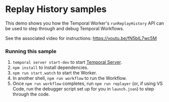 # Replay History samples

This demo shows you how the Temporal Worker's `runReplayHistory` API can be used to step through and debug Temporal Workflows.

See the associated video for instructions: https://youtu.be/fN5bIL7wc5M

### Running this sample

1. `temporal server start-dev` to start [Temporal Server](https://github.com/temporalio/cli/#installation).
1. `npm install` to install dependencies.
1. `npm run start.watch` to start the Worker.
1. In another shell, `npm run workflow` to run the Workflow.
1. Once `npm run workflow` completes, run `npm run replayer` (or, if using VS Code, run the debugger script set up for you in `launch.json`) to step through the code.
